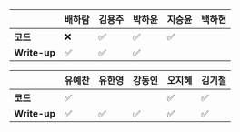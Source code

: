 |              | 배하람             | 김용주             | 박하윤 | 지승윤 | 백하현 |
| ------------ | ------------------ | ------------------ | ------ | ------ | ------ |
| **코드**     | :x:                | :white_check_mark: |  :white_check_mark:       | :white_check_mark:   |        |
| **Write-up** | :white_check_mark: | :white_check_mark: |  :white_check_mark:       |        |        |

|              | 유예찬 | 유한영 | 강동인 | 오지혜 | 김기철 |
| ------------ | ------ | ------ | ------ | ------ | ------ |
| **코드**     |:white_check_mark:|        |        |    :white_check_mark:     |       ✅ |
| **Write-up** |:white_check_mark:|:white_check_mark:        |  ✅      |    :white_check_mark:     |   ✅     |
